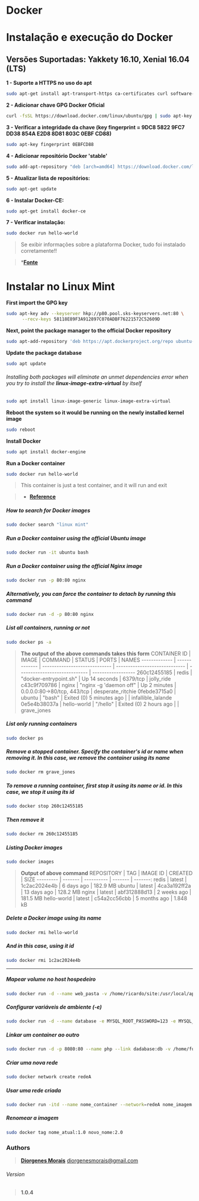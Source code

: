 # Docker

Instalação e execução do Docker
===============================

Versões Suportadas: Yakkety 16.10, Xenial 16.04 (LTS)
-----------------------------------------------------

**1 - Suporte a HTTPS no uso do apt**
```bash
sudo apt-get install apt-transport-https ca-certificates curl software-properties-common
```

**2 - Adicionar chave GPG Docker Oficial**
```bash
curl -fsSL https://download.docker.com/linux/ubuntu/gpg | sudo apt-key add -
```

**3 - Verificar a integridade da chave (key fingerprint = 9DC8 5822 9FC7 DD38 854A E2D8 8D81 803C 0EBF CD88)**
```bash
sudo apt-key fingerprint 0EBFCD88
```

**4 - Adicionar repositório Docker 'stable'**
```bash
sudo add-apt-repository "deb [arch=amd64] https://download.docker.com/linux/ubuntu $(lsb_release -cs) stable"
```

**5 - Atualizar lista de repositórios:**
```bash
sudo apt-get update
```

**6 - Instalar Docker-CE:**
```bash
sudo apt-get install docker-ce
```

**7 - Verificar instalação:**
```bash
sudo docker run hello-world
```

>Se exibir informações sobre a plataforma Docker, tudo foi instalado corretamente!!

>*[**Fonte**](https://docs.docker.com/engine/installation/linux/ubuntu/)

Instalar no Linux Mint
======================

**First import the GPG key**
```bash
sudo apt-key adv --keyserver hkp://p80.pool.sks-keyservers.net:80 \
      --recv-keys 58118E89F3A912897C070ADBF76221572C52609D
```

**Next, point the package manager to the official Docker repository**
```bash
sudo apt-add-repository 'deb https://apt.dockerproject.org/repo ubuntu-xenial main'
```

**Update the package database**
```bash
sudo apt update
```

###### Installing both packages will eliminate an unmet dependencies error when you try to install the **linux-image-extra-virtual** by itself
```bash
sudo apt install linux-image-generic linux-image-extra-virtual
```

**Reboot the system so it would be running on the newly installed kernel image**
```bash
sudo reboot
```

**Install Docker**
```bash
sudo apt install docker-engine
```

**Run a Docker container**
```bash
sudo docker run hello-world
```
>This container is just a test container, and it will run and exit

>* [**Reference**](http://linuxbsdos.com/2016/12/13/how-to-install-docker-and-run-docker-containers-on-linux-mint-1818-1/)


##### How to search for Docker images
```bash
sudo docker search "linux mint"
```

##### Run a Docker container using the official Ubuntu image
```bash
sudo docker run -it ubuntu bash
```

##### Run a Docker container using the official Nginx image
```bash
sudo docker run -p 80:80 nginx
```

##### Alternatively, you can force the container to detach by running this command
```bash
sudo docker run -d -p 80:80 nginx
```

##### List all containers, running or not
```bash
sudo docker ps -a
```

>**The output of the above commands takes this form**
CONTAINER ID	| IMAGE		| COMMAND			| STATUS			| PORTS				| NAMES
-------------	| -------------	| -----------------------------	| -----------------------------	| -----------------------------	| ------------------
260c12455185	| redis		| "docker-entrypoint.sh"	| Up 14 seconds          	| 6379/tcp			| jolly_ride
c43c9f709786	| nginx		| "nginx -g 'daemon off"	| Up 2 minutes       		| 0.0.0.0:80->80/tcp, 443/tcp	| desperate_ritchie
0febde3715a0	| ubuntu	| "bash"			| Exited (0) 5 minutes ago	|				| infallible_lalande
0e5e4b38037a	| hello-world	| "/hello"			| Exited (0) 2 hours ago	|				| grave_jones
 
##### List only running containers
```bash
sudo docker ps
```

##### Remove a stopped container. Specify the container's id or name when removing it. In this case, we remove the container using its name
```bash
sudo docker rm grave_jones
```

##### To remove a running container, first stop it using its name or id. In this case, we stop it using its id
```bash
sudo docker stop 260c12455185
```

##### Then remove it
```bash
sudo docker rm 260c12455185
```

##### Listing Docker images
```bash
sudo docker images
```

>**Output of above command**
 REPOSITORY	| TAG		| IMAGE ID	| CREATED	| SIZE
---------	| -------	| ----------	| -------	| -------:
 redis		| latest	| 1c2ac2024e4b	| 6 days ago	| 182.9 MB
 ubuntu		| latest	| 4ca3a192ff2a	| 13 days ago	| 128.2 MB
 nginx		| latest	| abf312888d13	| 2 weeks ago	| 181.5 MB
 hello-world	| latest	| c54a2cc56cbb	| 5 months ago	| 1.848 kB

##### Delete a Docker image using its name
```bash
sudo docker rmi hello-world
```

##### And in this case, using it id
```bash
sudo docker rmi 1c2ac2024e4b
```
______________

##### Mapear volume no host hospedeiro
```bash
sudo docker run -d --name web_pasta -v /home/ricardo/site:/usr/local/apache2/htdocs -p 9091:80 httpd
```

##### Configurar variáveis de ambiente (-e)
```bash
sudo docker run -d --name database -e MYSQL_ROOT_PASSWORD=123 -e MYSQL_DATABASE=teste -e MYSQL_USER=fulano -e MYSQL_PASSWORD=senha mysql:5.5
```

##### Linkar um container ao outro
```bash
sudo docker run -d -p 8080:80 --name php --link dadabase:db -v /home/fulano/html:/var/www/html php:5.6-apache
```

##### Criar uma nova rede
```bash
sudo docker network create redeA
```

##### Usar uma rede criada
```bash
sudo docker run -itd --name nome_container --network=redeA nome_imagem
```

##### Renomear a imagem
```bash
sudo docker tag nome_atual:1.0 novo_nome:2.0
```

### Authors

>[**Diorgenes Morais**](https://github.com/diorgenesmorais)
<diorgenesmorais@gmail.com>

###### Version

>**1.0.4**
